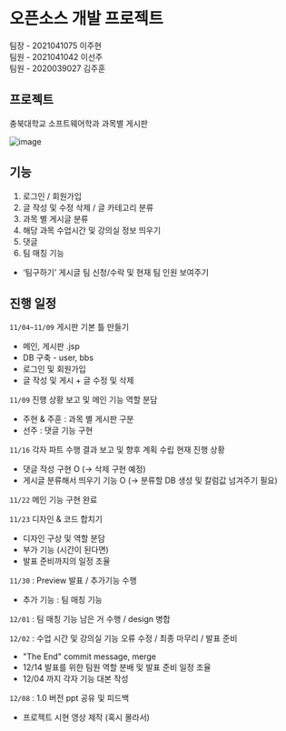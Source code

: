 # 오픈소스 개발 프로젝트
팀장 - 2021041075 이주현 </br>
팀원 - 2021041042 이선주 </br>
팀원 - 2020039027 김주훈 </br>

## 프로젝트
충북대학교 소프트웨어학과 과목별 게시판

![image](https://user-images.githubusercontent.com/81895590/205443664-2e0728e1-b6a8-4cf1-bd40-4455f1c71ac2.png)

## 기능

1. 로그인 / 회원가입
2. 글 작성 및 수정 삭제 / 글 카테고리 분류
3. 과목 별 게시글 분류
4. 해당 과목 수업시간 및 강의실 정보 띄우기
5. 댓글 
6. 팀 매칭 기능
- ‘팀구하기’ 게시글 팀 신청/수락 및 현재 팀 인원 보여주기

## 진행 일정
`11/04~11/09` 게시판 기본 틀 만들기
- 메인, 게시판 .jsp
- DB 구축 - user, bbs
- 로그인 및 회원가입
- 글 작성 및 게시 + 글 수정 및 삭제

`11/09` 진행  상황 보고 및 메인 기능 역할 분담
- 주현 & 주훈 : 과목 별 게시판 구분
- 선주 : 댓글 기능 구현

`11/16` 각자 파트 수행 결과 보고 및 향후 계획 수립
현재 진행 상황
- 댓글 작성 구현 O (-> 삭제 구현 예정)
- 게시글 분류해서 띄우기 기능 O (-> 분류할 DB 생성 및 칼럼값 넘겨주기 필요)

`11/22` 메인 기능 구현 완료

`11/23` 디자인 & 코드 합치기
- 디자인 구상 및 역할 분담
- 부가 기능 (시간이 된다면)
- 발표 준비까지의 일정 조율

`11/30` : Preview 발표 / 추가기능 수행
- 추가 기능 : 팀 매칭 기능

`12/01` : 팀 매칭 기능 남은 거 수행 / design 병합

`12/02` : 수업 시간 및 강의실 기능 오류 수정 / 최종 마무리 / 발표 준비
- "The End" commit message, merge
- 12/14 발표를 위한 팀원 역할 분배 및 발표 준비 일정 조율
- 12/04 까지 각자 기능 대본 작성

`12/08` : 1.0 버전 ppt 공유 및 피드백
- 프로젝트 시현 영상 제작 (혹시 몰라서)
